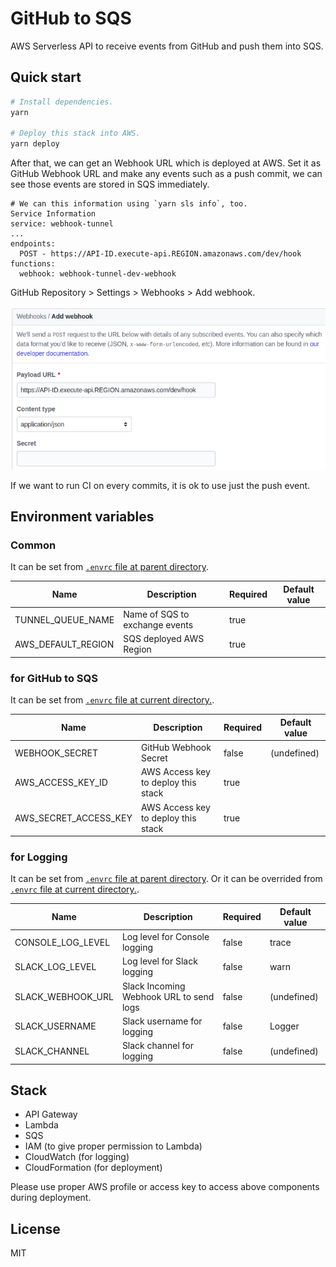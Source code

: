 # GitHub to SQS

AWS Serverless API to receive events from GitHub and push them into SQS.

## Quick start

```bash
# Install dependencies.
yarn

# Deploy this stack into AWS.
yarn deploy
```

After that, we can get an Webhook URL which is deployed at AWS. Set it as GitHub Webhook URL and make any events such as a push commit, we can see those events are stored in SQS immediately.

```text
# We can this information using `yarn sls info`, too.
Service Information
service: webhook-tunnel
...
endpoints:
  POST - https://API-ID.execute-api.REGION.amazonaws.com/dev/hook
functions:
  webhook: webhook-tunnel-dev-webhook
```

GitHub Repository > Settings > Webhooks > Add webhook.

![GitHub Add Webhook](../images/github-add-webhook.png)

If we want to run CI on every commits, it is ok to use just the push event.

## Environment variables

### Common

It can be set from [`.envrc` file at parent directory](../.envrc.example).

| Name               | Description                    | Required | Default value |
| ------------------ | ------------------------------ | -------- | ------------- |
| TUNNEL_QUEUE_NAME  | Name of SQS to exchange events | true     |               |
| AWS_DEFAULT_REGION | SQS deployed AWS Region        | true     |               |

### for GitHub to SQS

It can be set from [`.envrc` file at current directory.](.envrc.example).

| Name                  | Description                         | Required | Default value |
| --------------------- | ----------------------------------- | -------- | ------------- |
| WEBHOOK_SECRET        | GitHub Webhook Secret               | false    | (undefined)   |
| AWS_ACCESS_KEY_ID     | AWS Access key to deploy this stack | true     |               |
| AWS_SECRET_ACCESS_KEY | AWS Access key to deploy this stack | true     |               |

### for Logging

It can be set from [`.envrc` file at parent directory](../.envrc.example). Or it can be overrided from [`.envrc` file at current directory.](.envrc.example).

| Name              | Description                             | Required | Default value |
| ----------------- | --------------------------------------- | -------- | ------------- |
| CONSOLE_LOG_LEVEL | Log level for Console logging           | false    | trace         |
| SLACK_LOG_LEVEL   | Log level for Slack logging             | false    | warn          |
| SLACK_WEBHOOK_URL | Slack Incoming Webhook URL to send logs | false    | (undefined)   |
| SLACK_USERNAME    | Slack username for logging              | false    | Logger        |
| SLACK_CHANNEL     | Slack channel for logging               | false    | (undefined)   |

## Stack

- API Gateway
- Lambda
- SQS
- IAM (to give proper permission to Lambda)
- CloudWatch (for logging)
- CloudFormation (for deployment)

Please use proper AWS profile or access key to access above components during deployment.

## License

MIT
